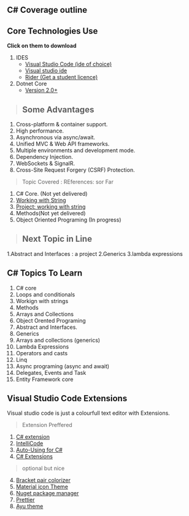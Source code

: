 ## C# Coverage outline
## Core Technologies Use
**Click on them to download**
1. IDES
    - [Visual Studio Code (ide of choice)](https://code.visualstudio.com/download)
    - [Visual studio ide](https://visualstudio.microsoft.com/downloads/)
    - [Rider (Get a student licence)](https://www.jetbrains.com/rider/)
2. Dotnet Core
    - [Version 2.0+](https://dotnet.microsoft.com/download)
> ##  Some Advantages
1. Cross-platform & container support. 
2. High performance. 
3. Asynchronous via async/await. 
4. Unified MVC & Web API frameworks. 
5. Multiple environments and development mode. 
6. Dependency Injection. 
7. WebSockets & SignalR. 
8. Cross-Site Request Forgery (CSRF) Protection.
> Topic Covered : REferences: sor Far
1. C# Core. (Not yet delivered)
2. [Working with String](03_workingwithStrings\readme.md)
3. [Project: working with string](03_workingwithStrings\02_workingwithCSVFile\Readme.md)
4. Methods(Not yet delivered)
5. Object Oriented Programing (In progress)

>## Next Topic in Line
1.Abstract and Interfaces : a project
2.Generics
3.lambda expressions 

## C# Topics To Learn
1. C# core
2. Loops and conditionals
3. Workign with strings
4. Methods
5. Arrays and Collections
6. Object Orented Programing
7. Abstract and Interfaces.
8. Generics
9. Arrays and collections (generics)
10. Lambda Expressions
11. Operators and casts
12. Linq
12. Async programing (async and await)
13. Delegates, Events and Task
13. Entity Framework core

## Visual Studio Code Extensions
Visual studio code is just a colourfull text editor with Extensions.
> Extension Preffered
 1. [C# extension](https://marketplace.visualstudio.com/items?itemName=ms-vscode.csharp)
 2. [IntelliCode](https://marketplace.visualstudio.com/items?itemName=VisualStudioExptTeam.vscodeintellicode)
 3. [Auto-Using for C#](https://marketplace.visualstudio.com/items?itemName=Fudge.auto-using)
 4. [C# Extensions](https://marketplace.visualstudio.com/items?itemName=jchannon.csharpextensions)
 > optional but nice
 4. [Bracket pair colorizer](https://marketplace.visualstudio.com/items?itemName=CoenraadS.bracket-pair-colorizer)
 5. [Material icon Theme](https://marketplace.visualstudio.com/items?itemName=PKief.material-icon-theme)
 6. [Nuget package manager](https://marketplace.visualstudio.com/items?itemName=jmrog.vscode-nuget-package-manager)
 7. [Prettier](https://marketplace.visualstudio.com/items?itemName=esbenp.prettier-vscode)
 8. [Ayu theme](https://marketplace.visualstudio.com/items?itemName=teabyii.ayu)

 
 
